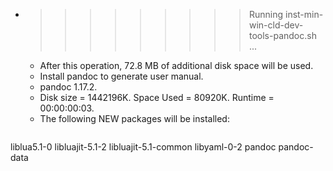 * >>>>>>>>> Running inst-min-win-cld-dev-tools-pandoc.sh ...
  * After this operation, 72.8 MB of additional disk space will be used.
  * Install pandoc to generate user manual.
  * pandoc 1.17.2.
  * Disk size = 1442196K. Space Used = 80920K. Runtime = 00:00:00:03.
  * The following NEW packages will be installed:
  ```bash
liblua5.1-0 libluajit-5.1-2 libluajit-5.1-common libyaml-0-2 pandoc
pandoc-data
  ```
